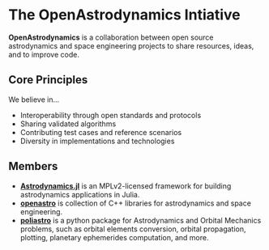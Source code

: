 # The OpenAstrodynamics Intiative

**OpenAstrodynamics** is a collaboration between open source astrodynamics and space engineering projects to share resources, ideas, and to improve code.

## Core Principles

We believe in...

* Interoperability through open standards and protocols
* Sharing validated algorithms
* Contributing test cases and reference scenarios
* Diversity in implementations and technologies

## Members

* **[Astrodynamics.jl](https://github.com/JuliaAstrodynamics/Astrodynamics.jl)** is an MPLv2-licensed framework for building astrodynamics applications in Julia.
* **[openastro](https://github.com/openastro)** is collection of C++ libraries for astrodynamics and space engineering.
* **[poliastro](http://poliastro.readthedocs.io/en/latest/)** is a python package for Astrodynamics and Orbital Mechanics problems, such as orbital elements conversion, orbital propagation, plotting, planetary ephemerides computation, and more.

